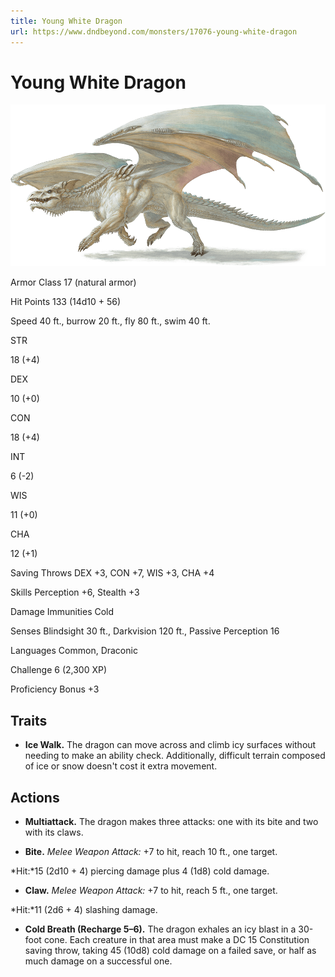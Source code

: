 ```yaml
---
title: Young White Dragon
url: https://www.dndbeyond.com/monsters/17076-young-white-dragon
---
```


# Young White Dragon

![Young White Dragon](young-white-dragon.png)

Armor Class
17
(natural armor)

Hit Points
133
(14d10 + 56)

Speed
40 ft., burrow 20 ft., fly 80 ft., swim 40 ft.

STR

18
(+4)

DEX

10
(+0)

CON

18
(+4)

INT

6
(-2)

WIS

11
(+0)

CHA

12
(+1)

Saving Throws
DEX +3, CON +7, WIS +3, CHA +4

Skills
Perception +6, Stealth +3

Damage Immunities
Cold

Senses
Blindsight 30 ft., Darkvision 120 ft., Passive Perception 16

Languages
Common, Draconic

Challenge
6 (2,300 XP)

Proficiency Bonus
+3

## Traits

* **Ice Walk.** The dragon can move across and climb icy surfaces without needing to make an ability check. Additionally, difficult terrain composed of ice or snow doesn't cost it extra movement.

## Actions

* **Multiattack.** The dragon makes three attacks: one with its bite and two with its claws.

* **Bite.** *Melee Weapon Attack:* +7 to hit, reach 10 ft., one target.

*Hit:*15 (2d10 + 4) piercing damage plus 4 (1d8) cold damage.

* **Claw.** *Melee Weapon Attack:* +7 to hit, reach 5 ft., one target.

*Hit:*11 (2d6 + 4) slashing damage.

* **Cold Breath (Recharge 5–6).** The dragon exhales an icy blast in a 30-foot cone. Each creature in that area must make a DC 15 Constitution saving throw, taking 45 (10d8) cold damage on a failed save, or half as much damage on a successful one.
